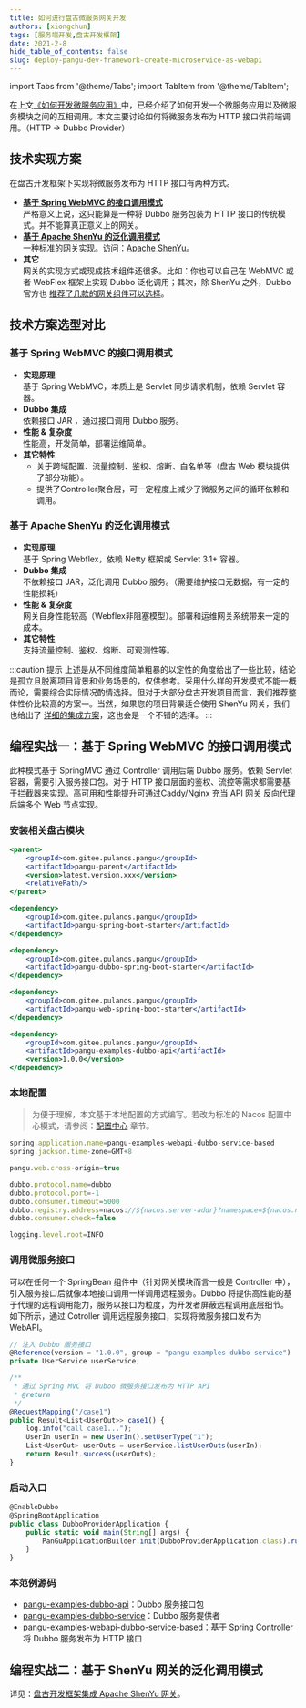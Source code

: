 ```yaml
---
title: 如何进行盘古微服务网关开发
authors: [xiongchun]
tags: [服务端开发,盘古开发框架]
date: 2021-2-8
hide_table_of_contents: false
slug: deploy-pangu-dev-framework-create-microservice-as-webapi
---
```


import Tabs from '@theme/Tabs';
import TabItem from '@theme/TabItem';

在上文[《如何开发微服务应用》](pangu-dev-framework-create-microservice)中，已经介绍了如何开发一个微服务应用以及微服务模块之间的互相调用。本文主要讨论如何将微服务发布为 HTTP 接口供前端调用。（HTTP -> Dubbo Provider）

<!--truncate-->
## 技术实现方案
在盘古开发框架下实现将微服务发布为 HTTP 接口有两种方式。  
- **[基于 Spring WebMVC 的接口调用模式](https://xiongchun.github.io/pangu-framework/docs/quick-start/gateway/webmvc)**   
  严格意义上说，这只能算是一种将 Dubbo 服务包装为 HTTP 接口的传统模式。并不能算真正意义上的网关。
- **[基于 Apache ShenYu 的泛化调用模式](https://xiongchun.github.io/pangu-framework/docs/quick-start/gateway/shenyu)**  
  一种标准的网关实现。访问：[Apache ShenYu](https://shenyu.apache.org/)。
- **其它**  
  网关的实现方式或现成技术组件还很多。比如：你也可以自己在 WebMVC 或者 WebFlex 框架上实现 Dubbo 泛化调用；其次，除 ShenYu 之外，Dubbo 官方也 [推荐了几款的网关组件可以选择](https://cn.dubbo.apache.org/zh-cn/overview/what/ecosystem/gateway/)。

## 技术方案选型对比

### 基于 Spring WebMVC 的接口调用模式
- **实现原理**  
基于 Spring WebMVC，本质上是 Servlet 同步请求机制，依赖 Servlet 容器。
- **Dubbo 集成**  
依赖接口 JAR ，通过接口调用 Dubbo 服务。
- **性能 & 复杂度**  
性能高，开发简单，部署运维简单。
- **其它特性**  
  - 关于跨域配置、流量控制、鉴权、熔断、白名单等（盘古 Web 模块提供了部分功能）。
  - 提供了Controller聚合层，可一定程度上减少了微服务之间的循环依赖和调用。

### 基于 Apache ShenYu 的泛化调用模式
- **实现原理**  
基于 Spring Webflex，依赖 Netty 框架或 Servlet 3.1+ 容器。
- **Dubbo 集成**  
不依赖接口 JAR，泛化调用 Dubbo 服务。（需要维护接口元数据，有一定的性能损耗）
- **性能 & 复杂度**  
网关自身性能较高（Webflex非阻塞模型）。部署和运维网关系统带来一定的成本。
- **其它特性**  
支持流量控制、鉴权、熔断、可观测性等。

:::caution 提示
上述是从不同维度简单粗暴的以定性的角度给出了一些比较，结论是孤立且脱离项目背景和业务场景的，仅供参考。采用什么样的开发模式不能一概而论，需要综合实际情况酌情选择。但对于大部分盘古开发项目而言，我们推荐整体性价比较高的方案一。当然，如果您的项目背景适合使用 ShenYu 网关，我们也给出了 [详细的集成方案](http://localhost:3000/blog/pangu-dev-framework-apache-shenyu)，这也会是一个不错的选择。
:::

## 编程实战一：基于 Spring WebMVC 的接口调用模式
此种模式基于 SpringMVC 通过 Controller 调用后端 Dubbo 服务。依赖 Servlet 容器，需要引入服务接口包。对于 HTTP 接口层面的鉴权、流控等需求都需要基于拦截器来实现。高可用和性能提升可通过Caddy/Nginx 充当 API 网关 反向代理后端多个 Web 节点实现。

### 安装相关盘古模块

<Tabs defaultValue="dependency3">
<TabItem value="parent" label="盘古 Parent">

```jsx
<parent>
	<groupId>com.gitee.pulanos.pangu</groupId>
	<artifactId>pangu-parent</artifactId>
	<version>latest.version.xxx</version>
	<relativePath/>
</parent>
```
</TabItem>
<TabItem value="dependency1" label="基础模块">

```jsx
<dependency>
    <groupId>com.gitee.pulanos.pangu</groupId>
    <artifactId>pangu-spring-boot-starter</artifactId>
</dependency>
```
</TabItem>
<TabItem value="dependency2" label="Dubbo模块">

```jsx
<dependency>
	<groupId>com.gitee.pulanos.pangu</groupId>
	<artifactId>pangu-dubbo-spring-boot-starter</artifactId>
</dependency>
```
</TabItem>
<TabItem value="dependency3" label="Web模块">

```jsx
<dependency>
    <groupId>com.gitee.pulanos.pangu</groupId>
    <artifactId>pangu-web-spring-boot-starter</artifactId>
</dependency>
```
</TabItem>
<TabItem value="dependency4" label="服务接口包">

```jsx
<dependency>
    <groupId>com.gitee.pulanos.pangu</groupId>
    <artifactId>pangu-examples-dubbo-api</artifactId>
    <version>1.0.0</version>
</dependency>
```

</TabItem>
</Tabs>

### 本地配置

> 为便于理解，本文基于本地配置的方式编写。若改为标准的 Nacos 配置中心模式，请参阅：[配置中心](https://xiongchun.github.io/pangu-framework/docs/advanced-guide/nacos-config-center) 章节。

```jsx
spring.application.name=pangu-examples-webapi-dubbo-service-based
spring.jackson.time-zone=GMT+8

pangu.web.cross-origin=true

dubbo.protocol.name=dubbo
dubbo.protocol.port=-1 
dubbo.consumer.timeout=5000
dubbo.registry.address=nacos://${nacos.server-addr}?namespace=${nacos.namespace}
dubbo.consumer.check=false

logging.level.root=INFO
```

### 调用微服务接口
可以在任何一个 SpringBean 组件中（针对网关模块而言一般是 Controller 中），引入服务接口后就像本地接口调用一样调用远程服务。Dubbo 将提供高性能的基于代理的远程调用能力，服务以接口为粒度，为开发者屏蔽远程调用底层细节。
如下所示，通过 Cotroller 调用远程服务接口，实现将微服务接口发布为 WebAPI。

```jsx title="DemoController.java"
// 注入 Dubbo 服务接口
@Reference(version = "1.0.0", group = "pangu-examples-dubbo-service")
private UserService userService;

/**
 * 通过 Spring MVC 将 Duboo 微服务接口发布为 HTTP API
 * @return
 */
@RequestMapping("/case1")
public Result<List<UserOut>> case1() {
	log.info("call case1...");
	UserIn userIn = new UserIn().setUserType("1");
	List<UserOut> userOuts = userService.listUserOuts(userIn);
	return Result.success(userOuts);
}
```

### 启动入口

```jsx
@EnableDubbo
@SpringBootApplication
public class DubboProviderApplication {
	public static void main(String[] args) {
		PanGuApplicationBuilder.init(DubboProviderApplication.class).run(args);
	}
}
```

### 本范例源码
- [pangu-examples-dubbo-api](https://gitee.com/pulanos/pangu-framework/tree/master/pangu-examples/pangu-examples-dubbo-api)：Dubbo 服务接口包
- [pangu-examples-dubbo-service](https://gitee.com/pulanos/pangu-framework/tree/master/pangu-examples/pangu-examples-dubbo-service)：Dubbo 服务提供者
- [pangu-examples-webapi-dubbo-service-based](https://gitee.com/pulanos/pangu-framework/tree/master/pangu-examples/pangu-examples-webapi-dubbo-service-based)：基于 Spring Controller 将 Dubbo 服务发布为 HTTP 接口

## 编程实战二：基于 ShenYu 网关的泛化调用模式
详见：[盘古开发框架集成 Apache ShenYu 网关](pangu-dev-framework-apache-shenyu)。